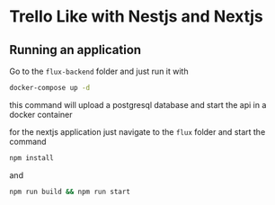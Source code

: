 # Trello Like with Nestjs and Nextjs

## Running an application

Go to the `flux-backend` folder and just run it with 
```bash
docker-compose up -d
```
this command will upload a postgresql database and start the api in a docker container

for the nextjs application just navigate to the `flux` folder and start the command

```bash 
npm install
```
and
```bash
npm run build && npm run start
```
